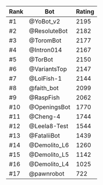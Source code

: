 Rank|Bot|Rating
---|---|---
#1|@YoBot_v2|2195
#2|@ResoluteBot|2182
#3|@ToromBot|2177
#4|@Intron014|2167
#5|@TorBot|2150
#6|@VariantsTop|2147
#7|@LolFish-1|2144
#8|@faith_bot|2099
#9|@RaspFish|2062
#10|@OpeningsBot|1770
#11|@Cheng-4|1744
#12|@Leela8-Test|1544
#13|@FataliiBot|1439
#14|@Demolito_L6|1260
#15|@Demolito_L5|1142
#16|@Demolito_L4|1025
#17|@pawnrobot|722
